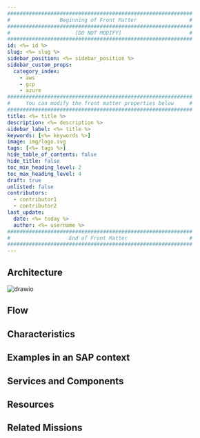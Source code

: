 ```yaml
---
############################################################
#                Beginning of Front Matter                 #
############################################################
#                     [DO NOT MODIFY]                      #
############################################################
id: <%= id %> 
slug: <%= slug %> 
sidebar_position: <%= sidebar_position %> 
sidebar_custom_props: 
  category_index: 
    - aws
    - gcp
    - azure
############################################################
#     You can modify the front matter properties below     #
############################################################
title: <%= title %>
description: <%= description %>
sidebar_label: <%= title %>
keywords: [<%= keywords %>]
image: img/logo.svg
tags: [<%= tags %>]
hide_table_of_contents: false
hide_title: false
toc_min_heading_level: 2
toc_max_heading_level: 4
draft: true
unlisted: false
contributors:
  - contributor1
  - contributor2
last_update:
  date: <%= today %>
  author: <%= username %>
############################################################
#                   End of Front Matter                    #
############################################################
---
```


<!-- Add the 'why?' for this architecture. Why do we have it? What is its pupose -->

## Architecture

<!-- The drawio "image" should appear right after the Solution Diagram SVG image -->
![drawio](drawio/dummy.drawio)

## Flow

<!-- Add your flow content here -->

## Characteristics

<!-- Add your characteristics content here -->

## Examples in an SAP context

<!-- Add your SAP context examples here -->

## Services and Components

<!-- Add your services and components here -->

## Resources

<!-- Add your resources here -->

## Related Missions

<!-- Add related missions here -->
